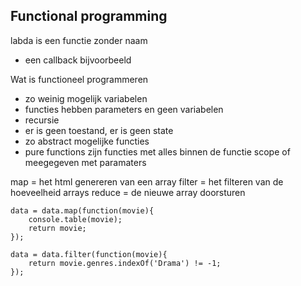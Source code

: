 ## Functional programming

labda is een functie zonder naam 
- een callback bijvoorbeeld

Wat is functioneel programmeren
- zo weinig mogelijk variabelen
- functies hebben parameters en geen variabelen
- recursie
- er is geen toestand, er is geen state 
- zo abstract mogelijke functies
- pure functions zijn functies met alles binnen de functie scope of meegegeven met paramaters

map = het html genereren van een array
filter = het filteren van de hoeveelheid arrays
reduce = de nieuwe array doorsturen

```
data = data.map(function(movie){
	console.table(movie); 
	return movie;
});

data = data.filter(function(movie){
	return movie.genres.indexOf('Drama') != -1;
});
```